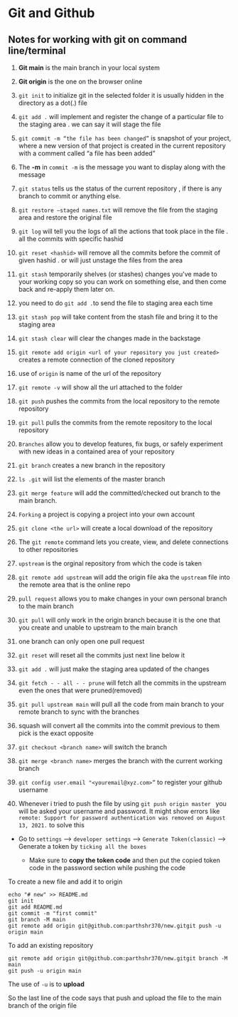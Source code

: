 
# Git and Github

## Notes for working with git on command line/terminal 



1. **Git main** is the main branch in your local system
2. **Git origin** is the one on the browser online
3. `git init` to initialize git in the selected folder it is usually hidden in the directory as a dot(.) file
4. `git add .` will implement and register the change of a particular file to the staging area . we can say it will stage the file
5.  `git commit -m “the file has been changed”` is snapshot of your project, where a new version of that project is created in the current repository with a comment called “a file has been added”

6. The **-m** in `commit -m` is the message you want to display along with the message 

6.  `git status` tells us the status of the current repository , if there is any branch to commit or anything else.
7.  `git restore —staged names.txt` will remove the file from the staging area and restore the original file
8.  `git log` will tell you the logs of all the actions that took place in the file . all the commits with specific hashid
9.  `git reset <hashid>` will remove all the commits before the commit of given hashid . or will just unstage the files from the area
10.  `git stash` temporarily shelves (or stashes) changes you've made to your working copy so you can work on something else, and then come back and re-apply them later on.
11.  you need to do `git add .`to send the file to staging area each time
12.  `git stash pop` will take content from the stash file and bring it to the staging area
13.  `git stash clear` will clear the changes made in the backstage
14.  `git remote add origin <url of your repository you just created>` creates a remote connection of the cloned repository
15.  use of `origin` is name of the url of the repository
16.  `git remote -v` will show all the url attached to the folder
17.  `git push` pushes the commits from the local repository to the remote repository
18.  `git pull` pulls the commits from the remote repository to the local repository
19.  `Branches` allow you to develop features, fix bugs, or safely experiment with new ideas in a contained area of your repository
20.  `git branch` creates a new branch in the repository
21.  `ls .git` will list the elements of the master branch
22.  `git merge feature` will add the committed/checked out branch to the main branch.
23.  `Forking` a project is copying a project into your own account
24.  `git clone <the url>` will create a local download of the repository
25.  The `git remote` command lets you create, view, and delete connections to other repositories
26.  `upstream` is the orginal repository from which the code is taken
27.  `git remote add upstream` will add the origin file aka the `upstream` file into the remote area that is the online repo
28.  `pull request` allows you to make changes in your own personal branch to the main branch
29.  `git pull` will only work in the origin branch because it is the one that you create and unable to upstream to the main branch
30.  one branch can only open one pull request
31.  `git reset` will reset all the commits just next line below it
32.  `git add .` will just make the staging area updated of the changes
33.  `git fetch - - all - - prune` will fetch all the commits in the upstream even the ones that were pruned(removed)
34.  `git pull upstream main` will pull all the code from main branch to your remote branch to sync with the branches
35.  squash will convert all the commits into the commit previous to them pick is the exact opposite
36.  `git checkout <branch name>` will switch the branch
37.  `git merge <branch name>` merges the branch with the current working branch
38.  `git config user.email "<youremail@xyz.com>”` to register your github username

39. Whenever i tried to push the file by using `git push origin master ` you will be asked your username and password. It might show errors like `remote: Support for password authentication was removed on August 13, 2021.`
to solve this 
   * Go to `settings` --> `developer settings` --> `Generate Token(classic)` --> Generate a token by `ticking all the boxes` 

     * Make sure to **copy the token code** and then put the copied token code in the password section while pushing the code 


 To create a new file and add it to origin 

```
echo "# new" >> README.md
git init
git add README.md
git commit -m "first commit"
git branch -M main
git remote add origin git@github.com:parthshr370/new.gitgit push -u origin main
```

To add an existing repository

```
git remote add origin git@github.com:parthshr370/new.gitgit branch -M main
git push -u origin main

```

The use of `-u` is to **upload**  

So the last line of the code says that push and upload the file to the main branch of the origin file
